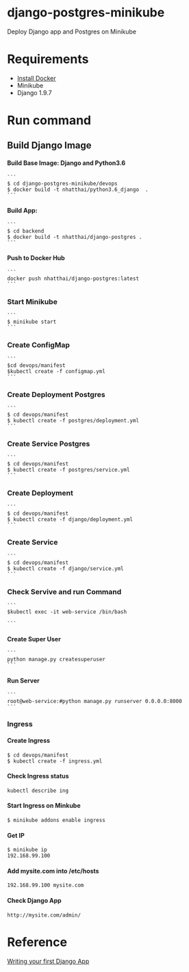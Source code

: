 # django-postgres-minikube
Deploy Django app and Postgres on Minikube

# Requirements
+ [Install Docker](https://docs.docker.com/engine/installation/)
+ Minikube
+ Django 1.9.7

# Run command

## Build Django Image
#### Build Base Image: Django and Python3.6
	```
	$ cd django-postgres-minikube/devops
	$ docker build -t nhatthai/python3.6_django  .
	```

#### Build App:
	```
	$ cd backend
	$ docker build -t nhatthai/django-postgres .
	```

#### Push to Docker Hub
	```
	docker push nhatthai/django-postgres:latest
	```

### Start Minikube
	```
	$ minikube start
	```

### Create ConfigMap
    ```
    $cd devops/manifest
    $kubectl create -f configmap.yml
    ```

### Create Deployment Postgres
	```
	$ cd devops/manifest
	$ kubectl create -f postgres/deployment.yml
	```

### Create Service Postgres
	```
	$ cd devops/manifest
	$ kubectl create -f postgres/service.yml
	```

### Create Deployment
	```
	$ cd devops/manifest
	$ kubectl create -f django/deployment.yml
	```

### Create Service
	```
	$ cd devops/manifest
	$ kubectl create -f django/service.yml
	```

### Check Servive and run Command
	```
	$kubectl exec -it web-service /bin/bash

	```

#### Create Super User
	```
	python manage.py createsuperuser
	```

#### Run Server
	```
	root@web-service:#python manage.py runserver 0.0.0.0:8000
	```

### Ingress
#### Create Ingress
```
$ cd devops/manifest
$ kubectl create -f ingress.yml
```

#### Check Ingress status
```
kubectl describe ing
```

#### Start Ingress on Minkube
```
$ minikube addons enable ingress
```

#### Get IP
```
$ minikube ip
192.168.99.100
```

#### Add mysite.com into /etc/hosts
```
192.168.99.100 mysite.com
```

#### Check Django App
```
http://mysite.com/admin/
```

# Reference
[Writing your first Django App](https://docs.djangoproject.com/en/2.1/intro/tutorial01/)
